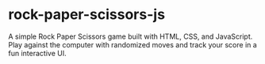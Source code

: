 # rock-paper-scissors-js
A simple Rock Paper Scissors game built with HTML, CSS, and JavaScript. Play against the computer with randomized moves and track your score in a fun interactive UI.
